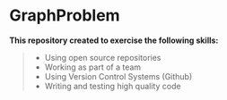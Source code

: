 # GraphProblem
 **This repository created to exercise the following skills:**
 
 
 >   * Using open source repositories
 >   * Working as part of a team
 >   * Using Version Control Systems (Github)
 >   * Writing and testing high quality code
